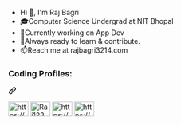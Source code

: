 - Hi 👋, I'm Raj Bagri
- 🎓Computer Science Undergrad at NIT Bhopal
- 🔭Currently working on App Dev
- 🌱Always ready to learn & contribute.
- 📫Reach me at rajbagri3214.com

<div class="markdown-heading" dir="auto"><h3 align="left" class="heading-element" dir="auto">Coding Profiles:</h3><a id="user-content-Coding-Profiles" class="anchor" aria-label="Permalink: Coding profiles:" href="#Coding-Profiles"><svg class="octicon octicon-link" viewBox="0 0 16 16" version="1.1" width="16" height="16" aria-hidden="true"><path d="m7.775 3.275 1.25-1.25a3.5 3.5 0 1 1 4.95 4.95l-2.5 2.5a3.5 3.5 0 0 1-4.95 0 .751.751 0 0 1 .018-1.042.751.751 0 0 1 1.042-.018 1.998 1.998 0 0 0 2.83 0l2.5-2.5a2.002 2.002 0 0 0-2.83-2.83l-1.25 1.25a.751.751 0 0 1-1.042-.018.751.751 0 0 1-.018-1.042Zm-4.69 9.64a1.998 1.998 0 0 0 2.83 0l1.25-1.25a.751.751 0 0 1 1.042.018.751.751 0 0 1 .018 1.042l-1.25 1.25a3.5 3.5 0 1 1-4.95-4.95l2.5-2.5a3.5 3.5 0 0 1 4.95 0 .751.751 0 0 1-.018 1.042.751.751 0 0 1-1.042.018 1.998 1.998 0 0 0-2.83 0l-2.5 2.5a1.998 1.998 0 0 0 0 2.83Z"></path></svg></a></div>

<p align="left" dir="auto" margin = "10px">
<a href="https://www.geeksforgeeks.org/user/raj_bagri/" rel="nofollow"><img align="center" src="https://raw.githubusercontent.com/rahuldkjain/github-profile-readme-generator/master/src/images/icons/Social/geeks-for-geeks.svg" alt="https://auth.geeksforgeeks.org/user/raj_bagri/practice/" height="30" width="40" style="max-width: 100%;"></a>
<a href="https://www.leetcode.com/Raj123_/" rel="nofollow"><img align="center" src="https://raw.githubusercontent.com/rahuldkjain/github-profile-readme-generator/master/src/images/icons/Social/leet-code.svg" alt="Raj123_/" height="30" width="40" style="max-width: 100%;"></a>
<a href="https://codeforces.com/profile/Rajbagri10" rel="nofollow"><img align="center" src="https://raw.githubusercontent.com/rahuldkjain/github-profile-readme-generator/master/src/images/icons/Social/codeforces.svg" alt="https://codeforces.com/profile/Rajbagri10" height="30" width="40" style="max-width: 100%;"></a>
<a href="https://www.naukri.com/code360/profile/raj123" rel="nofollow"><img align="center" src="https://th.bing.com/th?id=ODLS.aa04fe21-e23f-428e-8a72-e1428b294905&w=32&h=32&qlt=90&pcl=fffffa&o=6&pid=1.2" alt="https://www.naukri.com/code360/profile/raj123" height="30" width="40" style="max-width: 100%;"></a>
</p>

<!---
rajbagri/rajbagri is a ✨ special ✨ repository because its `README.md` (this file) appears on your GitHub profile.
You can click the Preview link to take a look at your changes.
--->
